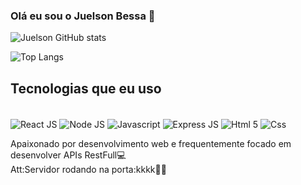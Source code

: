 ### Olá eu sou o Juelson Bessa 👋
![Juelson GitHub stats](https://github-readme-stats.vercel.app/api?username=juelsonbessa&show_icons=true&theme=dracula)

![Top Langs](https://github-readme-stats.vercel.app/api/top-langs/?username=juelsonbessa&layout=compact&theme=dracula)

## Tecnologias que eu uso 
<div style="display:inline-block"><br/>
  <img align="center" alt="React JS" src="https://img.shields.io/badge/React-20232A?style=for-the-badge&logo=react&logoColor=61DAFB">
  
  <img align="center" alt="Node JS" src="https://img.shields.io/badge/Node.js-43853D?style=for-the-badge&logo=node.js&logoColor=white">
  
  <img align="center" alt="Javascript" src="https://img.shields.io/badge/JavaScript-F7DF1E?style=for-the-badge&logo=javascript&logoColor=black">
  
  <img align="center" alt="Express JS" src="https://img.shields.io/badge/Express.js-404D59?style=for-the-badge">
  
  <img align="center" alt="Html 5" src="https://img.shields.io/badge/HTML5-E34F26?style=for-the-badge&logo=html5&logoColor=white">
  
  <img align="center" alt="Css" src="https://img.shields.io/badge/CSS3-1572B6?style=for-the-badge&logo=css3&logoColor=white">
</div> <br/>

Apaixonado por desenvolvimento web e frequentemente focado em desenvolver APIs RestFull💻<br/>
Att:Servidor rodando na porta:kkkk🚀😁
